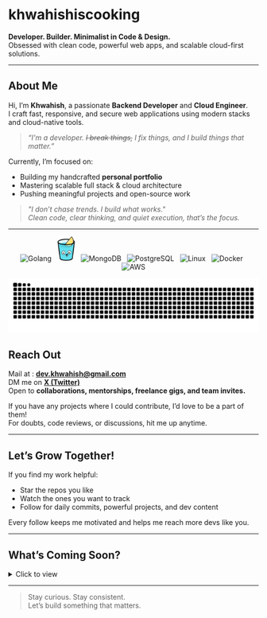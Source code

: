 # khwahishiscooking
**Developer. Builder. Minimalist in Code & Design.**  
Obsessed with clean code, powerful web apps, and scalable cloud-first solutions.

---

##  About Me

Hi, I’m **Khwahish**,  a passionate **Backend Developer** and **Cloud Engineer**.  
I craft fast, responsive, and secure web applications using modern stacks and cloud-native tools.

> *“I'm a developer. ~~I break things,~~ I fix things, and I build things that matter.”*

Currently, I’m focused on:
-  Building my handcrafted **personal portfolio**
-  Mastering scalable full stack & cloud architecture
-  Pushing meaningful projects and open-source work


> *"I don’t chase trends. I build what works."*  
> *Clean code, clear thinking, and quiet execution, that’s the focus.*

---
<p align="center">
  <img src="https://cdn.jsdelivr.net/gh/devicons/devicon/icons/go/go-original.svg" height="50" alt="Golang" />
  &nbsp;
  <img src="https://raw.githubusercontent.com/gin-gonic/logo/master/color.png" height="50" alt="Gin" />
  &nbsp;
  <img src="https://cdn.jsdelivr.net/gh/devicons/devicon/icons/mongodb/mongodb-original.svg" height="50" alt="MongoDB" />
  &nbsp;
  <img src="https://cdn.jsdelivr.net/gh/devicons/devicon/icons/postgresql/postgresql-original.svg" height="50" alt="PostgreSQL" />
  &nbsp;
  <img src="https://cdn.jsdelivr.net/gh/devicons/devicon/icons/linux/linux-original.svg" height="50" alt="Linux" />
  &nbsp;
  <img src="https://cdn.jsdelivr.net/gh/devicons/devicon/icons/docker/docker-original.svg" height="50" alt="Docker" />
  &nbsp;
 <img src="https://www.vectorlogo.zone/logos/amazon_aws/amazon_aws-icon.svg" height="50" alt="AWS" />
</p>



![GitHub Snake dark](https://github.com/0xrootAnon/0xrootAnon/blob/output/github-snake-dark.svg)


##  Reach Out

 Mail at : **dev.khwahish@gmail.com**  
 DM me on **[X (Twitter)](https://twitter.com/sharmagkhwahish)**  
 Open to **collaborations, mentorships, freelance gigs, and team invites.**

If you have any projects where I could contribute, I’d love to be a part of them!  
For doubts, code reviews, or discussions, hit me up anytime.

---

## Let’s Grow Together!

If you find my work helpful:
-  Star the repos you like  
-  Watch the ones you want to track  
-  Follow for daily commits, powerful projects, and dev content

Every follow keeps me motivated and helps me reach more devs like you. 

---

<h2>What’s Coming Soon?</h2>

<details>
  
  <summary>Click to view</summary>
  
-  A logic-focused repo to master programming patterns  
-  Cloud-first architecture starter kits  
-  Personal Portfolio (from scratch: no templates, no fluff)  
-  Open source tools, notes, and mini projects
  
</details>

---

> Stay curious. Stay consistent.  
> Let’s build something that matters.

